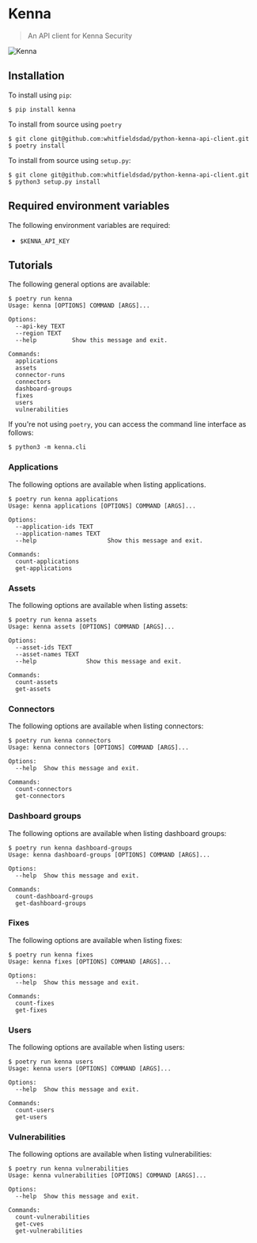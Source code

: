 # Kenna

> An API client for Kenna Security

![Kenna](https://raw.githubusercontent.com/whitfieldsdad/images/main/kenna-hero.png)

## Installation

To install using `pip`:

```shell
$ pip install kenna
```

To install from source using `poetry`

```shell
$ git clone git@github.com:whitfieldsdad/python-kenna-api-client.git
$ poetry install
```

To install from source using `setup.py`:

```shell
$ git clone git@github.com:whitfieldsdad/python-kenna-api-client.git
$ python3 setup.py install
```

## Required environment variables

The following environment variables are required:
- `$KENNA_API_KEY`

## Tutorials

The following general options are available:

```shell
$ poetry run kenna
Usage: kenna [OPTIONS] COMMAND [ARGS]...

Options:
  --api-key TEXT
  --region TEXT
  --help          Show this message and exit.

Commands:
  applications
  assets
  connector-runs
  connectors
  dashboard-groups
  fixes
  users
  vulnerabilities
```

If you're not using `poetry`, you can access the command line interface as follows:

```shell
$ python3 -m kenna.cli
```

### Applications

The following options are available when listing applications.

```shell
$ poetry run kenna applications
Usage: kenna applications [OPTIONS] COMMAND [ARGS]...

Options:
  --application-ids TEXT
  --application-names TEXT
  --help                    Show this message and exit.

Commands:
  count-applications
  get-applications
```

### Assets

The following options are available when listing assets: 

```shell
$ poetry run kenna assets
Usage: kenna assets [OPTIONS] COMMAND [ARGS]...

Options:
  --asset-ids TEXT
  --asset-names TEXT
  --help              Show this message and exit.

Commands:
  count-assets
  get-assets
```

### Connectors

The following options are available when listing connectors:

```shell
$ poetry run kenna connectors
Usage: kenna connectors [OPTIONS] COMMAND [ARGS]...

Options:
  --help  Show this message and exit.

Commands:
  count-connectors
  get-connectors
```

### Dashboard groups

The following options are available when listing dashboard groups:

```shell
$ poetry run kenna dashboard-groups
Usage: kenna dashboard-groups [OPTIONS] COMMAND [ARGS]...

Options:
  --help  Show this message and exit.

Commands:
  count-dashboard-groups
  get-dashboard-groups
```

### Fixes

The following options are available when listing fixes:

```shell
$ poetry run kenna fixes
Usage: kenna fixes [OPTIONS] COMMAND [ARGS]...

Options:
  --help  Show this message and exit.

Commands:
  count-fixes
  get-fixes
```

### Users

The following options are available when listing users:

```shell
$ poetry run kenna users
Usage: kenna users [OPTIONS] COMMAND [ARGS]...

Options:
  --help  Show this message and exit.

Commands:
  count-users
  get-users
```

### Vulnerabilities

The following options are available when listing vulnerabilities:

```shell
$ poetry run kenna vulnerabilities
Usage: kenna vulnerabilities [OPTIONS] COMMAND [ARGS]...

Options:
  --help  Show this message and exit.

Commands:
  count-vulnerabilities
  get-cves
  get-vulnerabilities
```
